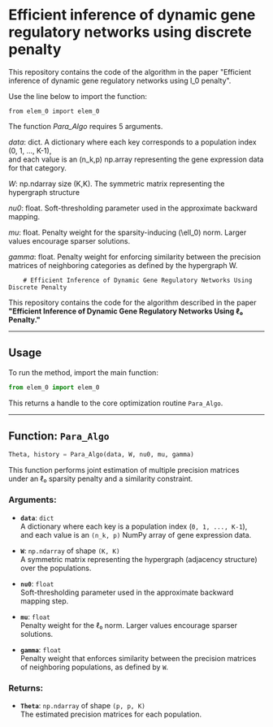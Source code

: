 # Efficient inference of dynamic gene regulatory networks using discrete penalty

This repository contains the code of the algorithm in the paper "Efficient inference of dynamic gene regulatory networks using l_0 penalty".


Use the line below to import the function:
```
from elem_0 import elem_0
```

The function *Para_Algo* requires 5 arguments.

*data*: dict.
        A dictionary where each key corresponds to a population index (0, 1, ..., K-1),  
        and each value is an (n_k,p) np.array representing the gene expression data for that category.

        
   *W*: np.ndarray size (K,K).
        The symmetric matrix representing the hypergraph structure
        
 *nu0*: float.
        Soft-thresholding parameter used in the approximate backward mapping.
        
  *mu*: float.
        Penalty weight for the sparsity-inducing \(\ell_0\) norm. Larger values encourage sparser solutions.
        
*gamma*: float.
        Penalty weight for enforcing similarity between the precision matrices of neighboring categories
        as defined by the hypergraph W.



        # Efficient Inference of Dynamic Gene Regulatory Networks Using Discrete Penalty

This repository contains the code for the algorithm described in the paper  
**"Efficient Inference of Dynamic Gene Regulatory Networks Using ℓ₀ Penalty."**

---

## Usage

To run the method, import the main function:

```python
from elem_0 import elem_0
```

This returns a handle to the core optimization routine `Para_Algo`.

---

## Function: `Para_Algo`

```python
Theta, history = Para_Algo(data, W, nu0, mu, gamma)
```

This function performs joint estimation of multiple precision matrices  
under an ℓ₀ sparsity penalty and a similarity constraint.

### Arguments:

- **`data`**: `dict`  
  A dictionary where each key is a population index (`0, 1, ..., K-1`),  
  and each value is an `(n_k, p)` NumPy array of gene expression data.

- **`W`**: `np.ndarray` of shape `(K, K)`  
  A symmetric matrix representing the hypergraph (adjacency structure) over the populations.

- **`nu0`**: `float`  
  Soft-thresholding parameter used in the approximate backward mapping step.

- **`mu`**: `float`  
  Penalty weight for the ℓ₀ norm. Larger values encourage sparser solutions.

- **`gamma`**: `float`  
  Penalty weight that enforces similarity between the precision matrices  
  of neighboring populations, as defined by `W`.

### Returns:

- **`Theta`**: `np.ndarray` of shape `(p, p, K)`  
  The estimated precision matrices for each population.

